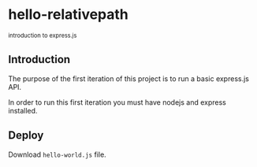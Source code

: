 # hello-relativepath
<small>introduction to express.js</small>


## Introduction

The purpose of the first iteration of this project is to run a basic express.js API. 

In order to run this first iteration you must have nodejs and express installed. 

## Deploy

Download `hello-world.js` file.





